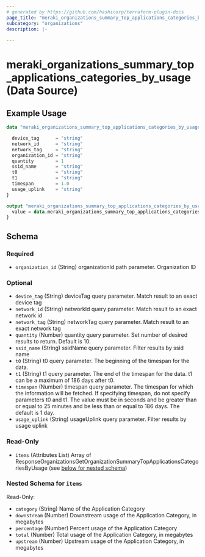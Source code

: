 ```yaml
---
# generated by https://github.com/hashicorp/terraform-plugin-docs
page_title: "meraki_organizations_summary_top_applications_categories_by_usage Data Source - terraform-provider-meraki"
subcategory: "organizations"
description: |-
  
---
```


# meraki_organizations_summary_top_applications_categories_by_usage (Data Source)



## Example Usage

```terraform
data "meraki_organizations_summary_top_applications_categories_by_usage" "example" {

  device_tag      = "string"
  network_id      = "string"
  network_tag     = "string"
  organization_id = "string"
  quantity        = 1
  ssid_name       = "string"
  t0              = "string"
  t1              = "string"
  timespan        = 1.0
  usage_uplink    = "string"
}

output "meraki_organizations_summary_top_applications_categories_by_usage_example" {
  value = data.meraki_organizations_summary_top_applications_categories_by_usage.example.items
}
```

<!-- schema generated by tfplugindocs -->
## Schema

### Required

- `organization_id` (String) organizationId path parameter. Organization ID

### Optional

- `device_tag` (String) deviceTag query parameter. Match result to an exact device tag
- `network_id` (String) networkId query parameter. Match result to an exact network id
- `network_tag` (String) networkTag query parameter. Match result to an exact network tag
- `quantity` (Number) quantity query parameter. Set number of desired results to return. Default is 10.
- `ssid_name` (String) ssidName query parameter. Filter results by ssid name
- `t0` (String) t0 query parameter. The beginning of the timespan for the data.
- `t1` (String) t1 query parameter. The end of the timespan for the data. t1 can be a maximum of 186 days after t0.
- `timespan` (Number) timespan query parameter. The timespan for which the information will be fetched. If specifying timespan, do not specify parameters t0 and t1. The value must be in seconds and be greater than or equal to 25 minutes and be less than or equal to 186 days. The default is 1 day.
- `usage_uplink` (String) usageUplink query parameter. Filter results by usage uplink

### Read-Only

- `items` (Attributes List) Array of ResponseOrganizationsGetOrganizationSummaryTopApplicationsCategoriesByUsage (see [below for nested schema](#nestedatt--items))

<a id="nestedatt--items"></a>
### Nested Schema for `items`

Read-Only:

- `category` (String) Name of the Application Category
- `downstream` (Number) Downstream usage of the Application Category, in megabytes
- `percentage` (Number) Percent usage of the Application Category
- `total` (Number) Total usage of the Application Category, in megabytes
- `upstream` (Number) Upstream usage of the Application Category, in megabytes
